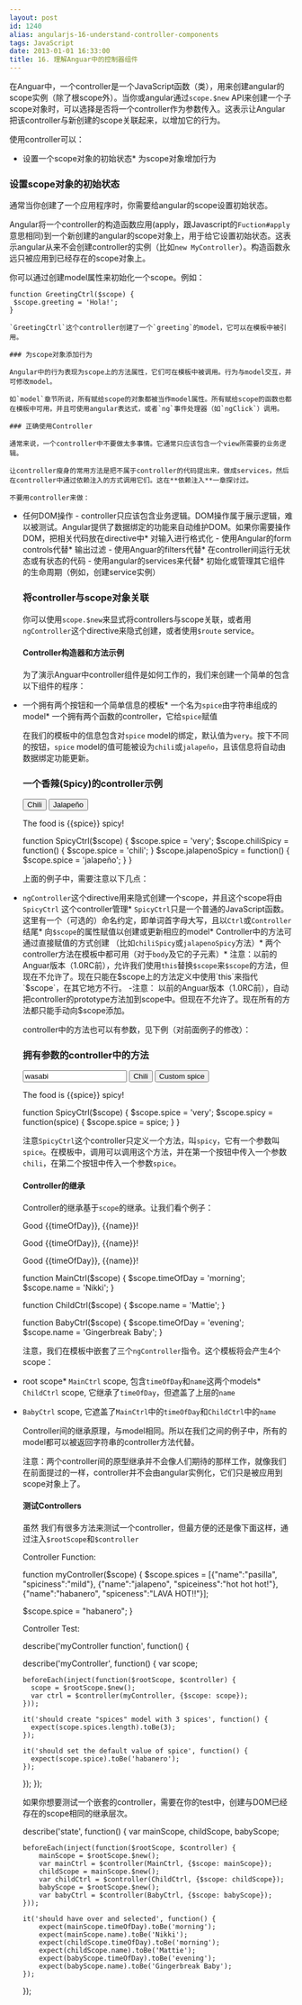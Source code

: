 ```yaml
---
layout: post
id: 1240
alias: angularjs-16-understand-controller-components
tags: JavaScript
date: 2013-01-01 16:33:00
title: 16. 理解Anguar中的控制器组件
---
```


在Anguar中，一个controller是一个JavaScript函数（类），用来创建angular的scope实例（除了根scope外）。当你或angular通过`scope.$new` API来创建一个子scope对象时，可以选择是否将一个controller作为参数传入。这表示让Angular把该controller与新创建的scope关联起来，以增加它的行为。

使用controller可以：

*   设置一个scope对象的初始状态*   为scope对象增加行为

### 设置scope对象的初始状态

通常当你创建了一个应用程序时，你需要给angular的scope设置初始状态。

Angular将一个controller的构造函数应用(apply，跟Javascript的`Fuction#apply`意思相同)到一个新创建的angular的scope对象上，用于给它设置初始状态。这表示angular从来不会创建controller的实例（比如`new MyController`）。构造函数永远只被应用到已经存在的scope对象上。

你可以通过创建model属性来初始化一个scope。例如：

    function GreetingCtrl($scope) {
     $scope.greeting = 'Hola!';
    }

    `GreetingCtrl`这个controller创建了一个`greeting`的model，它可以在模板中被引用。

    ### 为scope对象添加行为

    Angular中的行为表现为scope上的方法属性，它们可在模板中被调用。行为与model交互，并可修改model。

    如`model`章节所说，所有赋给scope的对象都被当作model属性。所有赋给scope的函数也都在模板中可用，并且可使用angular表达式，或者`ng`事件处理器（如`ngClick`）调用。

    ### 正确使用Controller

    通常来说，一个controller中不要做太多事情。它通常只应该包含一个view所需要的业务逻辑。

    让controller瘦身的常用方法是把不属于controller的代码提出来，做成services，然后在controller中通过依赖注入的方式调用它们。这在**依赖注入**一章探讨过。

    不要用controller来做：

*   任何DOM操作 - controller只应该包含业务逻辑。DOM操作属于展示逻辑，难以被测试。Angular提供了数据绑定的功能来自动维护DOM。如果你需要操作DOM，把相关代码放在directive中*   对输入进行格式化 - 使用Angular的form controls代替*   输出过滤 - 使用Anguar的filters代替*   在controller间运行无状态或有状态的代码 - 使用angular的services来代替*   初始化或管理其它组件的生命周期（例如，创建service实例）

    ### 将controller与scope对象关联

    你可以使用`scope.$new`来显式将controllers与scope关联，或者用`ngController`这个directive来隐式创建，或者使用`$route` service。

    #### Controller构造器和方法示例

    为了演示Anguar中controller组件是如何工作的，我们来创建一个简单的包含以下组件的程序：

*   一个拥有两个按钮和一个简单信息的模板*   一个名为`spice`由字符串组成的model*   一个拥有两个函数的controller，它给`spice`赋值

    在我们的模板中的信息包含对`spice` model的绑定，默认值为`very`。按下不同的按钮，`spice` model的值可能被设为`chili`或`jalapeño`，且该信息将自动由数据绑定功能更新。

    ### 一个香辣(Spicy)的controller示例

    <body ng-controller="SpicyCtrl">
     <button ng-click="chiliSpicy()">Chili</button>
     <button ng-click="jalapenoSpicy()">Jalapeño</button>
     <p>The food is {{spice}} spicy!</p>
    </body>

    function SpicyCtrl($scope) {
     $scope.spice = 'very';
     $scope.chiliSpicy = function() {
       $scope.spice = 'chili';
     }
     $scope.jalapenoSpicy = function() {
      $scope.spice = 'jalapeño';
     }
    }

    上面的例子中，需要注意以下几点：

*   `ngController`这个directive用来隐式创建一个scope，并且这个scope将由`SpicyCtrl` 这个controller管理*   `SpicyCtrl`只是一个普通的JavaScript函数。这里有一个（可选的）命名约定，即单词首字母大写，且以`Ctrl`或`Controller`结尾*   向`$scope`的属性赋值以创建或更新相应的model*   Controller中的方法可通过直接赋值的方式创建 （比如`chiliSpicy`或`jalapenoSpicy`方法）*   两个controller方法在模板中都可用（对于`body`及它的子元素）*   注意：以前的Anguar版本（1.0RC前），允许我们使用`this`替换`$scope`来`$scope`的方法，但现在不允许了。现在只能在$scope上的方法定义中使用`this`来指代`$scope`，在其它地方不行。 -注意： 以前的Anguar版本（1.0RC前），自动把controller的prototype方法加到scope中。但现在不允许了。现在所有的方法都只能手动向$scope添加。

    controller中的方法也可以有参数，见下例（对前面例子的修改）：

    ### 拥有参数的controller中的方法

    <body ng-controller="SpicyCtrl">
     <input ng-model="customSpice" value="wasabi">
     <button ng-click="spicy('chili')">Chili</button>
     <button ng-click="spicy(customSpice)">Custom spice</button>
     <p>The food is {{spice}} spicy!</p>
    </body>

    function SpicyCtrl($scope) {
     $scope.spice = 'very';
     $scope.spicy = function(spice) {
       $scope.spice = spice;
     }
    }

    注意`SpicyCtrl`这个controller只定义一个方法，叫`spicy`，它有一个参数叫`spice`。在模板中，调用可以调用这个方法，并在第一个按钮中传入一个参数`chili`，在第二个按钮中传入一个参数`spice`。

    #### Controller的继承

    Controller的继承基于`scope`的继承。让我们看个例子：

    <body ng-controller="MainCtrl">
     <p>Good {{timeOfDay}}, {{name}}!</p>
     <div ng-controller="ChildCtrl">
       <p>Good {{timeOfDay}}, {{name}}!</p>
       <p ng-controller="BabyCtrl">Good {{timeOfDay}}, {{name}}!</p>
    </body>

    function MainCtrl($scope) {
     $scope.timeOfDay = 'morning';
     $scope.name = 'Nikki';
    }

    function ChildCtrl($scope) {
     $scope.name = 'Mattie';
    }

    function BabyCtrl($scope) {
     $scope.timeOfDay = 'evening';
     $scope.name = 'Gingerbreak Baby';
    }

    注意，我们在模板中嵌套了三个`ngController`指令。这个模板将会产生4个scope：

*   root scope*   `MainCtrl` scope, 包含`timeOfDay`和`name`这两个models*   `ChildCtrl` scope, 它继承了`timeOfDay`，但遮盖了上层的`name`
*   `BabyCtrl` scope, 它遮盖了`MainCtrl`中的`timeOfDay`和`ChildCtrl`中的`name`

    Controller间的继承原理，与model相同。所以在我们之间的例子中，所有的model都可以被返回字符串的controller方法代替。

    注意：两个controller间的原型继承并不会像人们期待的那样工作，就像我们在前面提过的一样，controller并不会由angular实例化，它们只是被应用到scope对象上了。

    #### 测试Controllers

    虽然 我们有很多方法来测试一个controller，但最方便的还是像下面这样，通过注入`$rootScope`和`$controller`

    Controller Function:

    function myController($scope) {
       $scope.spices = [{"name":"pasilla", "spiciness":"mild"},
                      {"name":"jalapeno", "spiceiness":"hot hot hot!"},
                      {"name":"habanero", "spiceness":"LAVA HOT!!"}];

       $scope.spice = "habanero";
    }

    Controller Test:

    describe('myController function', function() {

      describe('myController', function() {
        var scope;

        beforeEach(inject(function($rootScope, $controller) {
          scope = $rootScope.$new();
          var ctrl = $controller(myController, {$scope: scope});
        }));

        it('should create "spices" model with 3 spices', function() {
          expect(scope.spices.length).toBe(3);
        });

        it('should set the default value of spice', function() {
          expect(scope.spice).toBe('habanero');
        });
      });
    });

    如果你想要测试一个嵌套的controller，需要在你的test中，创建与DOM已经存在的scope相同的继承层次。

    describe('state', function() {
        var mainScope, childScope, babyScope;

        beforeEach(inject(function($rootScope, $controller) {
            mainScope = $rootScope.$new();
            var mainCtrl = $controller(MainCtrl, {$scope: mainScope});
            childScope = mainScope.$new();
            var childCtrl = $controller(ChildCtrl, {$scope: childScope});
            babyScope = $rootScope.$new();
            var babyCtrl = $controller(BabyCtrl, {$scope: babyScope});
        }));

        it('should have over and selected', function() {
            expect(mainScope.timeOfDay).toBe('morning');
            expect(mainScope.name).toBe('Nikki');
            expect(childScope.timeOfDay).toBe('morning');
            expect(childScope.name).toBe('Mattie');
            expect(babyScope.timeOfDay).toBe('evening');
            expect(babyScope.name).toBe('Gingerbreak Baby');
        });
    });
